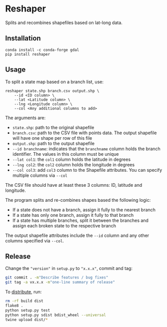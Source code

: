 # Reshaper

Splits and recombines shapefiles based on lat-long data.

## Installation

    conda install -c conda-forge gdal
    pip install reshaper

## Usage

To split a state map based on a branch list, use:

    reshaper state.shp branch.csv output.shp \
        --id <ID column> \
        --lat <Latitude column> \
        --lng <Longitude column> \
        --col <Any additional columns to add>

The arguments are:

- `state.shp`: path to the original shapefile
- `branch.csv`: path to the CSV file with points data. The output shapefile will
  have one shape per row of this file
- `output.shp`: path to the output shapefile
- `--id branchname`: indicates that the `branchname` column holds the branch
  identifier. The values in this column must be unique
- `--lat col1`: the `col1` column holds the latitude in degrees
- `--lng col2`: the `col2` column holds the longitude in degrees
- `--col col3`: add `col3` column to the Shapefile attributes. You can specify
  multiple columns via `--col`

The CSV file should have at least these 3 columns: ID, latitude and longitude.

The program splits and re-combines shapes based the following logic:

- If a state does not have a branch, assign it fully to the nearest branch
- If a state has only one branch, assign it fully to that branch
- If a state has multiple branches, split it between the branches and assign each broken state to the respective branch

The output shapefile attributes include the `--id` column and any other columns
specified via `--col`.

## Release

Change the `"version"` in `setup.py` to `"x.x.x"`, commit and tag:

```bash
git commit . -m"Describe features / bug fixes"
git tag -a vx.x.x -m"one-line summary of release"
```

To [distribute](https://packaging.python.org/en/latest/distributing.html), run:

```bash
rm -rf build dist
flake8 .
python setup.py test
python setup.py sdist bdist_wheel --universal
twine upload dist/*
```
